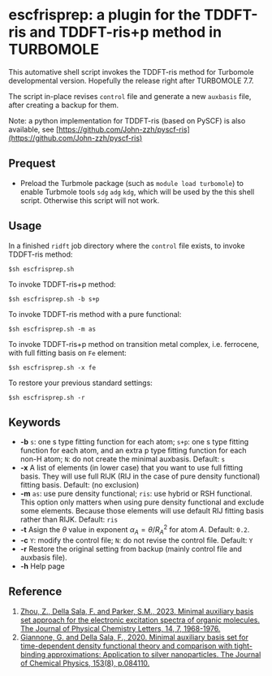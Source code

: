 
# escfrisprep: a plugin for the TDDFT-ris and TDDFT-ris+p method in TURBOMOLE
This automative shell script invokes the TDDFT-ris method for Turbomole developmental version. Hopefully the release right after TURBOMOLE 7.7.

The script in-place revises `control` file and generate a new `auxbasis` file, after creating a backup for them.

Note: a python implementation for TDDFT-ris (based on PySCF) is also available, see [https://github.com/John-zzh/pyscf-ris](https://github.com/John-zzh/pyscf-ris)

## Prequest
- Preload the Turbmole package (such as `module load turbomole`) to enable Turbmole tools `sdg` `adg` `kdg`, which will be used by the this shell script. Otherwise this script will not work.

## Usage
In a finished `ridft` job directory where the `control` file exists, to invoke TDDFT-ris method:
```
$sh escfrisprep.sh
```

To invoke TDDFT-ris+p method:
```
$sh escfrisprep.sh -b s+p
```


To invoke TDDFT-ris method with a pure functional:
```
$sh escfrisprep.sh -m as
```

To invoke TDDFT-ris+p method on transition metal complex, i.e. ferrocene, with full fitting basis on `Fe` element:
```
$sh escfrisprep.sh -x fe
```

To restore your previous standard settings:
```
$sh escfrisprep.sh -r
```

## Keywords

- **-b** `s`: one s type fitting function for each atom; `s+p`: one s type fitting function for each atom, and an extra p type fitting function for each non-H atom; `N`: do not create the minimal auxbasis. Default: `s`
- **-x** A list of elements (in lower case) that you want to use full fitting basis. They will use full RIJK (RIJ in the case of pure density functional) fitting basis. Default:  (no exclusion)
- **-m** `as`: use pure density functional; `ris`: use hybrid or RSH functional. This option only matters when using pure density functional and exclude some elements. Because those elements will use default RIJ fitting basis rather than RIJK. Default: `ris`
- **-t** Asign the $\theta$ value in exponent $\alpha_A = \theta/R_A^2$ for atom $A$. Default: `0.2`.
- **-c** `Y`: modify the control file; `N`: do not revise the control file. Default: `Y`
- **-r**  Restore the original setting from backup (mainly control file and auxbasis file).
- **-h**  Help page


## Reference
1. [Zhou, Z., Della Sala, F. and Parker, S.M., 2023. Minimal auxiliary basis set approach for the electronic excitation spectra of organic molecules. The Journal of Physical Chemistry Letters, 14, 7, 1968-1976.](https://pubs.acs.org/doi/10.1021/acs.jpclett.2c03698)
2. [Giannone, G. and Della Sala, F., 2020. Minimal auxiliary basis set for time-dependent density functional theory and comparison with tight-binding approximations: Application to silver nanoparticles. The Journal of Chemical Physics, 153(8), p.084110.](https://doi.org/10.1063/5.0020545)
